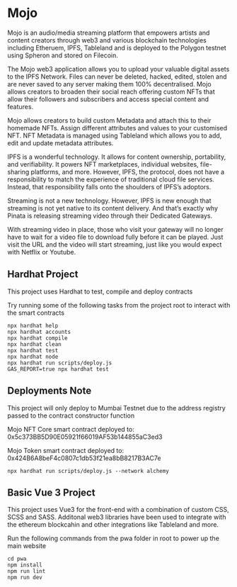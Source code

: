 # Mojo

Mojo is an audio/media streaming platform that empowers artists and content creators through web3 and various blockchain technologies including Etheruem, IPFS, Tableland and is deployed to the Polygon testnet using Spheron and stored on Filecoin.

The Mojo web3 application allows you to upload your valuable digital assets to the IPFS Network. Files can never be deleted, hacked, edited, stolen and are never saved to any server making them 100% decentralised. Mojo allows creators to broaden their social reach offering custom NFTs that allow their followers and subscribers and access special content and features.

Mojo allows creators to build custom Metadata and attach this to their homemade NFTs.
Assign different attributes and values to your customised NFT. NFT Metadata is managed using Tableland which allows you to add, edit and update metadata attributes.

IPFS is a wonderful technology. It allows for content ownership, portability, and verifiability. It powers NFT marketplaces, individual websites, file-sharing platforms, and more. However, IPFS, the protocol, does not have a responsibility to match the experience of traditional cloud file services. Instead, that responsibility falls onto the shoulders of IPFS’s adoptors.

Streaming is not a new technology. However, IPFS is new enough that streaming is not yet native to its content delivery. And that’s exactly why Pinata is releasing streaming video through their Dedicated Gateways.

With streaming video in place, those who visit your gateway will no longer have to wait for a video file to download fully before it can be played. Just visit the URL and the video will start streaming, just like you would expect with Netflix or Youtube.

## Hardhat Project

This project uses Hardhat to test, compile and deploy contracts

Try running some of the following tasks from the project root to interact with the smart contracts

```shell
npx hardhat help
npx hardhat accounts
npx hardhat compile
npx hardhat clean
npx hardhat test
npx hardhat node
npx hardhat run scripts/deploy.js
GAS_REPORT=true npx hardhat test
```

## Deployments Note

This project will only deploy to Mumbai Testnet due to the address registry passed to the contract constructor function

Mojo NFT Core smart contract deployed to: 0x5c373BB5D90E05921f66019AF53b144855aC3ed3

Mojo Token smart contract deployed to: 0x424B6A8beF4c0807c1db53f21ea8bB8217B3AC7e

```shell
npx hardhat run scripts/deploy.js --network alchemy
```

## Basic Vue 3 Project

This project uses Vue3 for the front-end with a combination of custom CSS, SCSS and SASS. Additonal web3 libraries have been used to integrate with the ethereum blockcahin and other integrations like Tableland and more.

Run the following commands from the pwa folder in root to power up the main website

```shell
cd pwa
npm install
npm run lint
npm run dev
```
